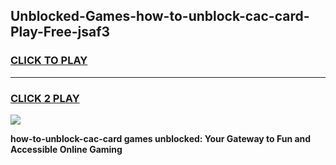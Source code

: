 
## Unblocked-Games-how-to-unblock-cac-card-Play-Free-jsaf3
<h3>
<a href="https://premium76.site?title=how-to-unblock-cac-card&ref=18A1">CLICK TO PLAY</a></h3>
<hr>

<h3>
<a href="https://premium76.site?title=how-to-unblock-cac-card&ref=18A1">CLICK 2 PLAY</a>
  
</h3>

<a href="https://premium76.site?title=how-to-unblock-cac-card&ref=18A1"><img src="https://clearcache.store/games.png"></a>


**how-to-unblock-cac-card games unblocked: Your Gateway to Fun and Accessible Online Gaming**
